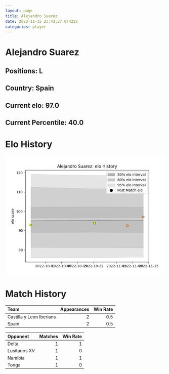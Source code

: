 ```yaml
---  
layout: page  
title: Alejandro Suarez  
date: 2022-11-15 23:43:27.074222  
categories: player  
---
```

# Alejandro Suarez

## Positions: L

## Country: Spain

## Current elo: 97.0

## Current Percentile: 40.0

# Elo History


![elo history](history_AlejandroSuarez.png)
# Match History


| Team                     |   Appearances |   Win Rate |
|:-------------------------|--------------:|-----------:|
| Castilla y Leon Iberians |             2 |        0.5 |
| Spain                    |             2 |        0.5 |

| Opponent     |   Matches |   Win Rate |
|:-------------|----------:|-----------:|
| Delta        |         1 |          1 |
| Lusitanos XV |         1 |          0 |
| Namibia      |         1 |          1 |
| Tonga        |         1 |          0 |